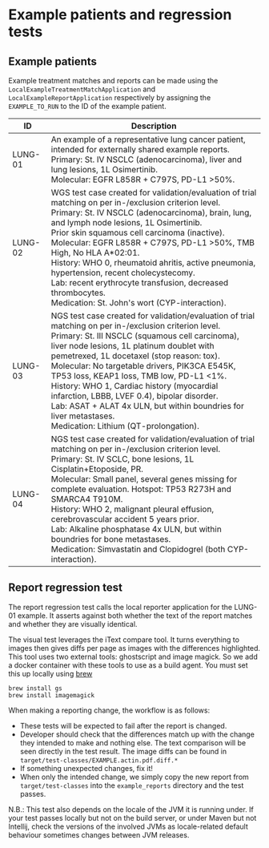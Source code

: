 # Example patients and regression tests

## Example patients

Example treatment matches and reports can be made using the `LocalExampleTreatmentMatchApplication` and `LocalExampleReportApplication`
respectively by assigning the `EXAMPLE_TO_RUN` to the ID of the example patient.

| ID      | Description                                                                                                                                                                                                                                                                                                                                                                                                                                                                                                                                                              |
|---------|--------------------------------------------------------------------------------------------------------------------------------------------------------------------------------------------------------------------------------------------------------------------------------------------------------------------------------------------------------------------------------------------------------------------------------------------------------------------------------------------------------------------------------------------------------------------------|
| LUNG-01 | An example of a representative lung cancer patient, intended for externally shared example reports.<br/>Primary: St. IV NSCLC (adenocarcinoma), liver and lung lesions, 1L Osimertinib.<br/>Molecular: EGFR L858R + C797S, PD-L1 >50%.                                                                                                                                                                                                                                                                                                                                   |
| LUNG-02 | WGS test case created for validation/evaluation of trial matching on per in-/exclusion criterion level.<br/>Primary: St. IV NSCLC (adenocarcinoma), brain, lung, and lymph node lesions, 1L Osimertinib.<br/>Prior skin squamous cell carcinoma (inactive).<br/>Molecular: EGFR L858R + C797S, PD-L1 >50%, TMB High, No HLA A*02:01.<br/>History: WHO 0, rheumatoid ahritis, active pneumonia, hypertension, recent cholecystecomy.<br/>Lab: recent erythrocyte transfusion, decreased thrombocytes.<br/>Medication: St. John's wort (CYP-interaction).                  |
| LUNG-03 | NGS test case created for validation/evaluation of trial matching on per in-/exclusion criterion level.<br/>Primary: St. III NSCLC (squamous cell carcinoma), liver node lesions, 1L platinum doublet with pemetrexed, 1L docetaxel (stop reason: tox).<br/>Molecular: No targetable drivers, PIK3CA E545K, TP53 loss, KEAP1 loss, TMB low, PD-L1 <1%.<br/>History: WHO 1, Cardiac history (myocardial infarction, LBBB, LVEF 0.4), bipolar disorder.<br/>Lab: ASAT + ALAT 4x ULN, but within boundries for liver metastases.<br/>Medication: Lithium (QT-prolongation). |
| LUNG-04 | NGS test case created for validation/evaluation of trial matching on per in-/exclusion criterion level.<br/>Primary: St. IV SCLC, bone lesions, 1L Cisplatin+Etoposide, PR.<br/>Molecular: Small panel, several genes missing for complete evaluation. Hotspot: TP53 R273H and SMARCA4 T910M.<br/>History: WHO 2, malignant pleural effusion, cerebrovascular accident 5 years prior.<br/>Lab: Alkaline phosphatase 4x ULN, but within boundries for bone metastases.<br/>Medication: Simvastatin and Clopidogrel (both CYP-interaction).                                |

## Report regression test

The report regression test calls the local reporter application for the LUNG-01 example.
It asserts against both whether the text of the report matches and whether they are visually identical.

The visual test leverages the iText compare tool. It turns everything to images then gives diffs per page as images with the differences
highlighted. This tool uses two external tools: ghostscript and image magick. So we add a docker container with these tools to use as a
build agent. You must set this up locally using [brew](https://brew.sh/)

```commandline
brew install gs
brew install imagemagick
```

When making a reporting change, the workflow is as follows:

- These tests will be expected to fail after the report is changed.
- Developer should check that the differences match up with the change they intended to make and nothing else. The text comparison will be
  seen directly in the test result. The image diffs can be found in `target/test-classes/EXAMPLE.actin.pdf.diff.*`
- If something unexpected changes, fix it!
- When only the intended change, we simply copy the new report from `target/test-classes` into the `example_reports` directory and the
  test passes.

N.B.: This test also depends on the locale of the JVM it is running under. If your test passes locally but not on the build
server, or under Maven but not Intellij, check the versions of the involved JVMs as locale-related default behaviour sometimes
changes between JVM releases.
